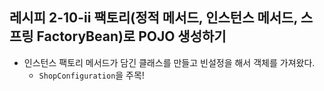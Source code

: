 ## 레시피 2-10-ii 팩토리(정적 메서드, 인스턴스 메서드, 스프링 FactoryBean)로 POJO 생성하기

* 인스턴스 팩토리 메서드가 담긴 클래스를 만들고 빈설정을 해서 객체를 가져왔다.
  * `ShopConfiguration`을 주목!